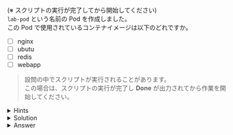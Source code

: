 (※ スクリプトの実行が完了してから開始してください)  
`lab-pod` という名前の Pod を作成しました。  
この Pod で使用されているコンテナイメージは以下のどれですか。

- [ ] nginx
- [ ] ubutu
- [ ] redis
- [ ] webapp

> 設問の中でスクリプトが実行されることがあります。  
> この場合は、スクリプトの実行が完了し **Done** が出力されてから作業を開始してください。

<details>
  <summary>Hints</summary>

`kubectl describe pod` コマンドを使用します。

</details>

<details>
  <summary>Solution</summary>

`kubectl describe pod lab-pod | grep Image`{{execute}} コマンドを実行し、`Image` セクションの値を確認します。

</details>

<details>
  <summary>Answer</summary>

redis

</details>
